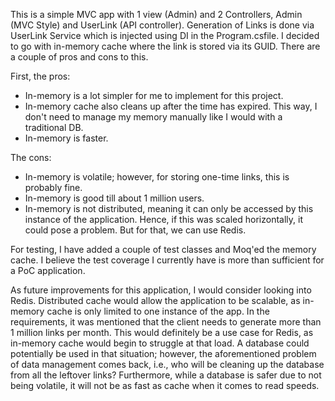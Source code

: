 This is a simple MVC app with 1 view (Admin) and 2 Controllers, Admin (MVC Style) and UserLink (API controller). Generation of Links is done via UserLink Service which is injected using DI in the Program.csfile. I decided to go with in-memory cache where the link is stored via its GUID. There are a couple of pros and cons to this.

First, the pros:

- In-memory is a lot simpler for me to implement for this project.
- In-memory cache also cleans up after the time has expired. This way, I don't need to manage my memory manually like I would with a traditional DB.
- In-memory is faster.

The cons:

- In-memory is volatile; however, for storing one-time links, this is probably fine.
- In-memory is good till about 1 million users.
- In-memory is not distributed, meaning it can only be accessed by this instance of the application. Hence, if this was scaled horizontally, it could pose a problem. But for that, we can use Redis.

For testing, I have added a couple of test classes and Moq'ed the memory cache. I believe the test coverage I currently have is more than sufficient for a PoC application.

As future improvements for this application, I would consider looking into Redis. Distributed cache would allow the application to be scalable, as in-memory cache is only limited to one instance of the app. 
In the requirements, it was mentioned that the client needs to generate more than 1 million links per month. This would definitely be a use case for Redis, as in-memory cache would begin to struggle at that load. 
A database could potentially be used in that situation; however, the aforementioned problem of data management comes back, i.e., who will be cleaning up the database from all the leftover links? 
Furthermore, while a database is safer due to not being volatile, it will not be as fast as cache when it comes to read speeds.